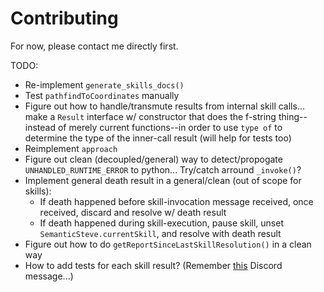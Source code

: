 # Contributing

For now, please contact me directly first.

TODO:

- Re-implement `generate_skills_docs()`
- Test `pathfindToCoordinates` manually
- Figure out how to handle/transmute results from internal skill calls... make a `Result` interface w/ constructor that does the f-string thing--instead of merely current functions--in order to use `type of` to determine the type of the inner-call result (will help for tests too)
- Reimplement `approach`
- Figure out clean (decoupled/general) way to detect/propogate `UNHANDLED_RUNTIME_ERROR` to python... Try/catch arround `_invoke()`?
- Implement general death result in a general/clean (out of scope for skills):
  - If death happened before skill-invocation message received, once received, discard and resolve w/ death result
  - If death happened during skill-execution, pause skill, unset `SemanticSteve.currentSkill`, and resolve with death result
- Figure out how to do `getReportSinceLastSkillResolution()` in a clean way
- How to add tests for each skill result? (Remember [this](https://discord.com/channels/413438066984747026/799108880218980382/1303466848356143154) Discord message...)
